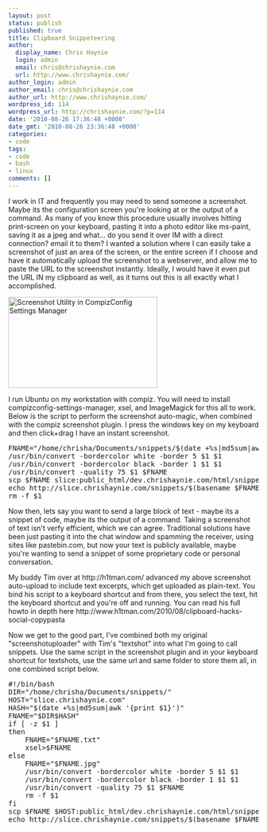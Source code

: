 ```yaml
---
layout: post
status: publish
published: true
title: Clipboard Snippeteering
author:
  display_name: Chris Haynie
  login: admin
  email: chris@chrishaynie.com
  url: http://www.chrishaynie.com/
author_login: admin
author_email: chris@chrishaynie.com
author_url: http://www.chrishaynie.com/
wordpress_id: 114
wordpress_url: http://chrishaynie.com/?p=114
date: '2010-08-26 17:36:48 +0000'
date_gmt: '2010-08-26 23:36:48 +0000'
categories:
- code
tags:
- code
- bash
- linux
comments: []
---
```

<p>I work in IT and frequently you may need to send someone a screenshot. Maybe its the configuration screen you're looking at or the output of a command.  As many of you know this procedure usually involves hitting print-screen on your keyboard, pasting it into a photo editor like ms-paint, saving it as a jpeg and what... do you send it over IM with a direct connection? email it to them? I wanted a solution where I can easily take a screenshot of just an area of the screen, or the entire screen if I choose and have it automatically upload the screenshot to a webserver, and allow me to paste the URL to the screenshot instantly.  Ideally, I would have it even put the URL IN my clipboard as well, as it turns out this is all exactly what I accomplished.</p>
<p><a href="http://b819c688147e0961fe05-3686d6c970b79fee78310b4e70aec21e.r18.cf1.rackcdn.com/wp-content/uploads/2010/08/66b1c38661258dc3b201c52f0035956b.jpg"><img src="http://b819c688147e0961fe05-3686d6c970b79fee78310b4e70aec21e.r18.cf1.rackcdn.com/wp-content/uploads/2010/08/66b1c38661258dc3b201c52f0035956b-300x183.jpg" alt="Screenshot Utility in CompizConfig Settings Manager" title="Screenshot Utility in CompizConfig Settings Manager" width="300" height="183" class="alignright size-medium wp-image-117" /></a></p>
<p>I run Ubuntu on my workstation with compiz. You will need to install compizconfig-settings-manager, xsel, and ImageMagick for this all to work. Below is the script to perform the screenshot auto-magic, when combined with the compiz screenshot plugin.  I press the windows key on my keyboard and then click+drag I have an instant screenshot. </p>
<pre lang="bash">
FNAME="/home/chrisha/Documents/snippets/$(date +%s|md5sum|awk '{print $1}').jpg"
/usr/bin/convert -bordercolor white -border 5 $1 $1
/usr/bin/convert -bordercolor black -border 1 $1 $1
/usr/bin/convert -quality 75 $1 $FNAME
scp $FNAME slice:public_html/dev.chrishaynie.com/html/snippets/
echo http://slice.chrishaynie.com/snippets/$(basename $FNAME)|xsel -i
rm -f $1
</pre>
<p>Now then, lets say you want to send a large block of text - maybe its a snippet of code, maybe its the output of a command. Taking a screenshot of text isn't verfy efficient, which we can agree. Traditional solutions have been just pasting it into the chat window and spamming the receiver, using sites like pastebin.com, but now your text is publicly available, maybe you're wanting to send a snippet of some proprietary code or personal conversation.</p>
<p>My buddy Tim over at http://h1tman.com/ advanced my above screenshot auto-upload to include text excerpts, which get uploaded as plain-text.  You bind his script to a keyboard shortcut and from there, you select the text, hit the keyboard shortcut and you're off and running. You can read his full howto in depth here http://www.h1tman.com/2010/08/clipboard-hacks-social-copypasta</p>
<p>Now we get to the good part, I've combined both my original "screenshotuploader" with Tim's "textshot" into what I'm going to call snippets. Use the same script in the screenshot plugin and in your keyboard shortcut for textshots, use the same url and same folder to store them all, in one combined script below.</p>

<pre lang="bash">
#!/bin/bash
DIR="/home/chrisha/Documents/snippets/"
HOST="slice.chrishaynie.com"
HASH="$(date +%s|md5sum|awk '{print $1}')"
FNAME="$DIR$HASH"
if [ -z $1 ]
then
	FNAME="$FNAME.txt"
	xsel>$FNAME
else
	FNAME="$FNAME.jpg"
	/usr/bin/convert -bordercolor white -border 5 $1 $1
	/usr/bin/convert -bordercolor black -border 1 $1 $1
	/usr/bin/convert -quality 75 $1 $FNAME
	rm -f $1
fi
scp $FNAME $HOST:public_html/dev.chrishaynie.com/html/snippets/
echo http://slice.chrishaynie.com/snippets/$(basename $FNAME)|xsel -i
</pre>
